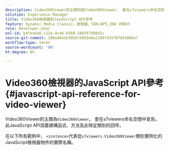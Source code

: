 ```yaml
---
description: Video360Viewer的主類別是Video360Viewer。 會在s7viewers命名空間中宣告。 此JavaScript API涵蓋建構函式、方法及此特定類別的回呼。
solution: Experience Manager
title: Video360檢視器的JavaScript API參考
feature: Dynamic Media Classic，檢視器，SDK/API,360 VR影片
role: Developer,User
exl-id: b4feada6-c12a-4c44-b560-286f87d88d2c
source-git-commit: 206e4643e3926cb85b4be2189743578f88180be7
workflow-type: tm+mt
source-wordcount: '99'
ht-degree: 0%

---
```


# Video360檢視器的JavaScript API參考{#javascript-api-reference-for-video-viewer}

Video360Viewer的主類為`Video360Viewer`。 會在s7viewers命名空間中宣告。 此JavaScript API涵蓋建構函式、方法及此特定類別的回呼。

在以下所有範例中， `<instance>`代表從`s7viewers.Video360Viewer`類別實例化的JavaScript檢視器物件的實際名稱。
